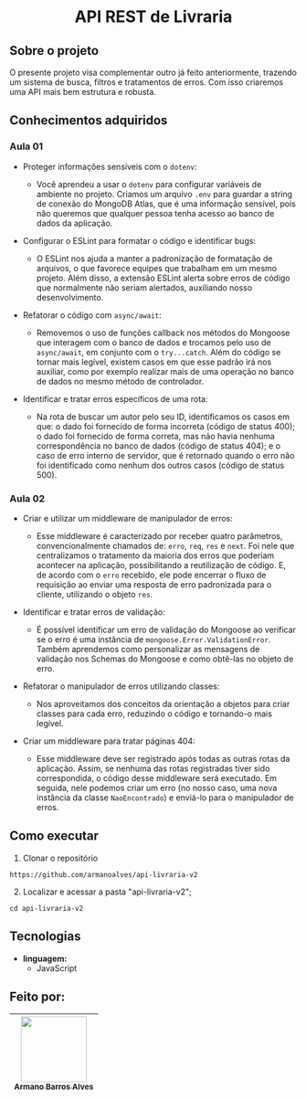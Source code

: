 # <p align="center" > API REST de Livraria </p> 

## Sobre o projeto

O presente projeto visa complementar outro já feito anteriormente, trazendo um sistema de busca, filtros e tratamentos de erros. Com isso criaremos uma API mais bem estrutura e robusta.

## Conhecimentos adquiridos

### Aula 01

- Proteger informações sensíveis com o `dotenv`:

  - Você aprendeu a usar o `dotenv` para configurar variáveis de ambiente no projeto. Criamos um arquivo `.env` para guardar a string de conexão do MongoDB Atlas, que é uma informação sensível, pois não queremos que qualquer pessoa tenha acesso ao banco de dados da aplicação.
- Configurar o ESLint para formatar o código e identificar bugs:

  - O ESLint nos ajuda a manter a padronização de formatação de arquivos, o que favorece equipes que trabalham em um mesmo projeto. Além disso, a extensão ESLint alerta sobre erros de código que normalmente não seriam alertados, auxiliando nosso desenvolvimento.

- Refatorar o código com `async/await`:

  - Removemos o uso de funções callback nos métodos do Mongoose que interagem com o banco de dados e trocamos pelo uso de `async/await`, em conjunto com o `try...catch`. Além do código se tornar mais legível, existem casos em que esse padrão irá nos auxiliar, como por exemplo realizar mais de uma operação no banco de dados no mesmo método de controlador.

- Identificar e tratar erros específicos de uma rota:

  - Na rota de buscar um autor pelo seu ID, identificamos os casos em que: o dado foi fornecido de forma incorreta (código de status 400); o dado foi fornecido de forma correta, mas não havia nenhuma correspondência no banco de dados (código de status 404); e o caso de erro interno de servidor, que é retornado quando o erro não foi identificado como nenhum dos outros casos (código de status 500).

### Aula 02

- Criar e utilizar um middleware de manipulador de erros:

  - Esse middleware é caracterizado por receber quatro parâmetros, convencionalmente chamados de: `erro`, `req`, `res` e `next`. Foi nele que centralizamos o tratamento da maioria dos erros que poderiam acontecer na aplicação, possibilitando a reutilização de código. E, de acordo com o `erro` recebido, ele pode encerrar o fluxo de requisição ao enviar uma resposta de erro padronizada para o cliente, utilizando o objeto `res`.

- Identificar e tratar erros de validação:

  - É possível identificar um erro de validação do Mongoose ao verificar se o erro é uma instância de `mongoose.Error.ValidationError`. Também aprendemos como personalizar as mensagens de validação nos Schemas do Mongoose e como obtê-las no objeto de erro.

- Refatorar o manipulador de erros utilizando classes:

  - Nos aproveitamos dos conceitos da orientação a objetos para criar classes para cada erro, reduzindo o código e tornando-o mais legível.

- Criar um middleware para tratar páginas 404:

  - Esse middleware deve ser registrado após todas as outras rotas da aplicação. Assim, se nenhuma das rotas registradas tiver sido correspondida, o código desse middleware será executado. Em seguida, nele podemos criar um erro (no nosso caso, uma nova instância da classe `NaoEncontrado`) e enviá-lo para o manipulador de erros.

## Como executar
1. Clonar o repositório

  ```
  https://github.com/armanoalves/api-livraria-v2
  ```

2. Localizar e acessar a pasta "api-livraria-v2";

  ```
  cd api-livraria-v2
  ```

## Tecnologias

  * **linguagem:**  
    * JavaScript

## Feito por: 

| [<img src="https://avatars.githubusercontent.com/armanoalves" width=115><br><sub>Armano Barros Alves</sub>](https://github.com/armanoalves) |
| :---: |

